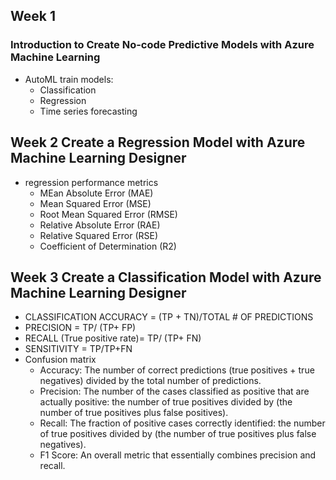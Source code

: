 ## Week 1
### Introduction to Create No-code Predictive Models with Azure Machine Learning
- AutoML train models:
  - Classification
  - Regression
  - Time series forecasting
## Week 2 Create a Regression Model with Azure Machine Learning Designer
- regression performance metrics
  - MEan Absolute Error (MAE)
  - Mean Squared Error (MSE)
  - Root Mean Squared Error (RMSE)
  - Relative Absolute Error (RAE)
  - Relative Squared Error (RSE)
  - Coefficient of Determination (R2)
## Week 3 Create a Classification Model with Azure Machine Learning Designer
  - CLASSIFICATION ACCURACY = (TP + TN)/TOTAL # OF PREDICTIONS
  - PRECISION = TP/ (TP+ FP)
  - RECALL (True positive rate)= TP/ (TP+ FN)
  - SENSITIVITY = TP/TP+FN
  - Confusion matrix
    - Accuracy: The number of correct predictions (true positives + true negatives) divided by the total number of predictions.
    - Precision: The number of the cases classified as positive that are actually positive: the number of true positives divided by (the number of true positives plus false positives).
    - Recall: The fraction of positive cases correctly identified: the number of true positives divided by (the number of true positives plus false negatives).
    - F1 Score: An overall metric that essentially combines precision and recall.